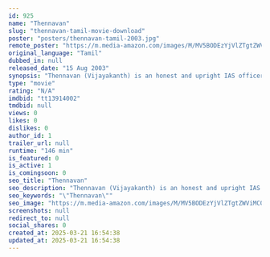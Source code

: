 ```yaml
---
id: 925
name: "Thennavan"
slug: "thennavan-tamil-movie-download"
poster: "posters/thennavan-tamil-2003.jpg"
remote_poster: "https://m.media-amazon.com/images/M/MV5BODEzYjVlZTgtZWViMC00N2QzLTg1ZmMtYjY0NzAwYTcyNjFhXkEyXkFqcGdeQXVyMTEzNzg0Mjkx._V1_SX300.jpg"
original_language: "Tamil"
dubbed_in: null
released_date: "15 Aug 2003"
synopsis: "Thennavan (Vijayakanth) is an honest and upright IAS officer and he is handpicked by the Prime Minister of India to be the Chief Election Commissioner of India. His first assignment is conducting the Indian general election in Tam..."
type: "movie"
rating: "N/A"
imdbid: "tt13914002"
tmdbid: null
views: 0
likes: 0
dislikes: 0
author_id: 1
trailer_url: null
runtime: "146 min"
is_featured: 0
is_active: 1
is_comingsoon: 0
seo_title: "Thennavan"
seo_description: "Thennavan (Vijayakanth) is an honest and upright IAS officer and he is handpicked by the Prime Minister of India to be the Chief Election Commissioner of India. His first assignment is conducting the Indian general election in Tam..."
seo_keywords: "\"Thennavan\""
seo_image: "https://m.media-amazon.com/images/M/MV5BODEzYjVlZTgtZWViMC00N2QzLTg1ZmMtYjY0NzAwYTcyNjFhXkEyXkFqcGdeQXVyMTEzNzg0Mjkx._V1_SX300.jpg"
screenshots: null
redirect_to: null
social_shares: 0
created_at: 2025-03-21 16:54:38
updated_at: 2025-03-21 16:54:38
---
```


